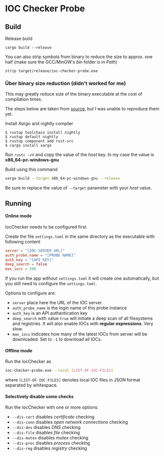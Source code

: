 IOC Checker Probe
=================

Build
------

Release build 

`cargo build --release`

You can also strip symbols from binary to reduce the size to approx. one half (make sure the GCC/MinGW's *bin* folder is in *Path*)

`strip target/release/ioc-checker-probe.exe`

### Über binary size reduction (didn't worked for me)

This may greatly reduce size of the binary executable at the cost of compilation times.

The steps below are taken from [source](https://github.com/johnthagen/min-sized-rust), but I was unable to reproduce them yet.

Install *Xargo* and nightly compiler

```$bash
$ rustup toolchain install nightly
$ rustup default nightly
$ rustup component add rust-src
$ cargo install xargo
```

Run `rustc -vV` and copy the value of the *host* key.
In my case the value is **x86_64-pc-windows-gnu** 

Build using this command
```bash
xargo build --target x86_64-pc-windows-gnu --release
```
Be sure to replace the value of `--target` parameter with your *host* value.

Running
-------

#### Online mode

IocChecker needs to be configured first.

Create the file `settings.toml` in the same directory as the executable with following content
```toml
server = "[IOC-SERVER URL]"
auth_probe_name = "[PROBE NAME]"
auth_key = "[API KEY]"
deep_search = false
max_iocs = 500
```
If you run the app without `settings.toml` it will create one automatically, but you still need to 
configure the `settings.toml`.

Options to configure are:
* `server` place here the URL of the IOC server.
* `auth_probe_name` is the login name of this probe instance
* `auth_key` is an API authentication key 
* `deep_search` with value `true` will initiate a deep scan of all filesystems and registries. It will also enable IOCs with **regular expressions**. Very slow.  
* `max_iocs` indicates how many of the latest IOCs from server will be downloaded. Set to `-1` to download all IOCs. 
 
#### Offline mode

Run the IocChecker as
```bash
ioc-checker-probe.exe --local [LIST-OF-IOC-FILES]
```
where `[LIST-OF-IOC-FILES]` denotes local IOC files in JSON format separated by whitespace.

#### Selectively disable some checks

Run the IocChecker with one or more options:
* `--dis-cert` disables *certificate* checking
* `--dis-conn` disables *open network connections* checking
* `--dis-dns` disables *DNS* checking
* `--dis-file` disables *file* checking
* `--dis-mutex` disables *mutex* checking
* `--dis-proc` disables *process* checking
* `--dis-reg` disables *registry* checking
